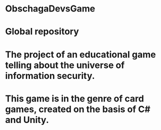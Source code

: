 # ObschagaDevsGame

# Global repository

# The project of an educational game telling about the universe of information security.
# This game is in the genre of card games, created on the basis of C# and Unity.

